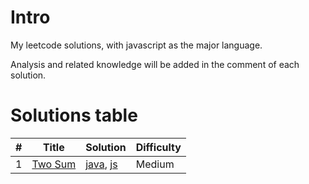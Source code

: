 # Intro
My leetcode solutions, with javascript as the major language.

Analysis and related knowledge will be added in the comment of each solution.


# Solutions table
| # | Title | Solution | Difficulty |
|---| ----- | -------- | ---------- |
|1|[Two Sum](https://oj.leetcode.com/problems/two-sum/)| [java](./algorithms/twoSum/twoSum.java), [js](./algorithms/twoSum/twoSum.js)|Medium|